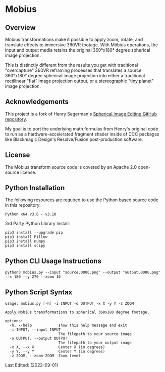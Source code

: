 # Mobius

## Overview

Möbius transformations make it possible to apply zoom, rotate, and translate effects to immersive 360VR footage. With Möbius operations, the input and output media retains the original 360&deg;x180&deg; degree spherical image projection.

This is distinctly different from the results you get with traditional "overcapture" 360VR reframing processes that translates a source 360&deg;x180&deg; degree spherical image projection into either a traditional rectilinear "flat" image projection output, or a stereographic "tiny planet" image projection.

## Acknowledgements

This project is a fork of Henry Segerman's [Spherical Image Editing GitHub repository](https://github.com/henryseg/spherical_image_editing).

My goal is to port the underlying math formulas from Henry's original code to run as a hardware-accelerated fragment shader inside of DCC packages like Blackmagic Design's Resolve/Fusion post-production software.

## License

The Möbius transform source code is covered by an Apache 2.0 open-source license.

## Python Installation

The following resources are required to use the Python based source code in this repository:

    Python x64 v3.6 - v3.10

3rd Party Python Library Install:

    pip3 install --upgrade pip
    pip3 install Pillow
    pip3 install numpy
    pip3 install scipy

## Python CLI Usage Instructions

    python3 mobius.py --input "source.0000.png" --output "output.0000.png" --x 180 --y 270 --zoom 10

## Python Script Syntax

    usage: mobius.py [-h] -i INPUT -o OUTPUT -x X -y Y -z ZOOM

    Apply Mobius transformations to spherical 360x180 degree footage.

    options:
      -h, --help            show this help message and exit
      -i INPUT, --input INPUT
                            The filepath to your source image
      -o OUTPUT, --output OUTPUT
                            The filepath to your output image
      -x X, --x X           Center X (in degrees)
      -y Y, --y Y           Center Y (in degrees)
      -z ZOOM, --zoom ZOOM  Zoom level

Last Edited: (2022-09-01)
